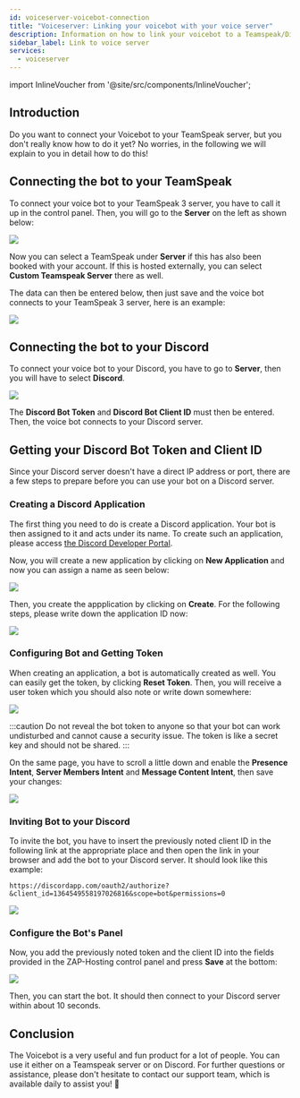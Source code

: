 ```yaml
---
id: voiceserver-voicebot-connection
title: "Voiceserver: Linking your voicebot with your voice server"
description: Information on how to link your voicebot to a Teamspeak/Discord server from ZAP-Hosting - ZAP-Hosting.com documentation
sidebar_label: Link to voice server
services:
  - voiceserver
---
```


import InlineVoucher from '@site/src/components/InlineVoucher';

<InlineVoucher />



## Introduction

Do you want to connect your Voicebot to your TeamSpeak server, but you don't really know how to do it yet? No worries, in the following we will explain to you in detail how to do this!



## Connecting the bot to your TeamSpeak

To connect your voice bot to your TeamSpeak 3 server, you have to call it up in the control panel. Then, you will go to the **Server** on the left as shown below:

![](https://screensaver01.zap-hosting.com/index.php/s/bPPCgtQH4Q8NwxB/preview)

Now you can select a TeamSpeak under **Server** if this has also been booked with your account. If this is hosted externally, you can select **Custom Teamspeak Server** there as well.

The data can then be entered below, then just save and the voice bot connects to your TeamSpeak 3 server, here is an example:

![](https://screensaver01.zap-hosting.com/index.php/s/PDBa6qy53FgAKRY/preview)


## Connecting the bot to your Discord

To connect your voice bot to your Discord, you have to go to **Server**, then you will have to select **Discord**.

![](https://screensaver01.zap-hosting.com/index.php/s/g73fPeqbesHiXSm/preview)

The **Discord Bot Token** and **Discord Bot Client ID** must then be entered. Then, the voice bot connects to your Discord server.


## Getting your Discord Bot Token and Client ID

Since your Discord server doesn't have a direct IP address or port, there are a few steps to prepare before you can use your bot on a Discord server.


### Creating a Discord Application

The first thing you need to do is create a Discord application. Your bot is then assigned to it and acts under its name. To create such an application, please access [the Discord Developer Portal](https://discord.com/developers/applications/).

Now, you will create a new application by clicking on **New Application** and now you can assign a name as seen below:

![](https://screensaver01.zap-hosting.com/index.php/s/YPbPtRaPEHZ7pB4/preview)

Then, you create the appplication by clicking on **Create**. For the following steps, please write down the application ID now:

![](https://screensaver01.zap-hosting.com/index.php/s/tzBNzKBGzX8j4EK/preview)


### Configuring Bot and Getting Token

When creating an application, a bot is automatically created as well. You can easily get the token, by clicking **Reset Token**. Then, you will receive a user token which you should also note or write down somewhere:

![](https://screensaver01.zap-hosting.com/index.php/s/5ypmywwPJxRAFax/preview)

:::caution
Do not reveal the bot token to anyone so that your bot can work undisturbed and cannot cause a security issue. The token is like a secret key and should not be shared.
:::

On the same page, you have to scroll a little down and enable the **Presence Intent**, **Server Members Intent** and **Message Content Intent**, then save your changes:

![](https://screensaver01.zap-hosting.com/index.php/s/3Lkbs5Yb9grgrJ7/preview)


### Inviting Bot to your Discord

To invite the bot, you have to insert the previously noted client ID in the following link at the appropriate place and then open the link in your browser and add the bot to your Discord server. It should look like this example:
```
https://discordapp.com/oauth2/authorize?&client_id=1364549558197026816&scope=bot&permissions=0
```

![](https://screensaver01.zap-hosting.com/index.php/s/yKX4ocRtrZ7zLWB/preview)


### Configure the Bot's Panel

Now, you add the previously noted token and the client ID into the fields provided in the ZAP-Hosting control panel and press **Save** at the bottom:

![](https://screensaver01.zap-hosting.com/index.php/s/9Y79xx2FzGm73zW/preview)

Then, you can start the bot. It should then connect to your Discord server within about 10 seconds. 


## Conclusion

The Voicebot is a very useful and fun product for a lot of people. You can use it either on a Teamspeak server or on Discord. For further questions or assistance, please don't hesitate to contact our support team, which is available daily to assist you! 🙂